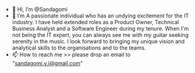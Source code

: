 - 👋 Hi, I’m @Sandagomi
- 👀 I’m A passionate individual who has an undying excitement for the IT industry. 
        I have held extended roles as a Product Owner, Technical Business Analyst and a Software Engineer during my tenure. 
        When I'm not being the IT expert, you can always see me with my guitar seeking serenity in the music. 
        I look forward to bringing my unique vision and analytical skills to the organisations and to the teams.
- 📫 How to reach me >> please drop an email to "sandagomi.v.i@gmail.com"


